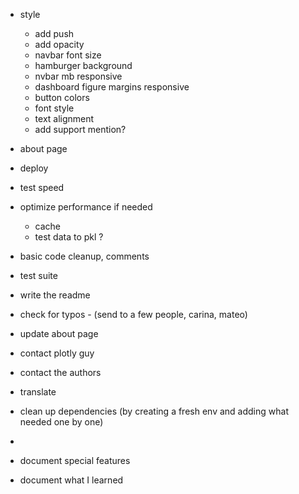 - style
  - add push
  - add opacity
  - navbar font size
  - hamburger background
  - nvbar mb responsive
  - dashboard figure margins responsive
  - button colors
  - font style
  - text alignment
  - add support mention?
- about page
- deploy
- test speed
- optimize performance if needed
    - cache
    - test data to pkl ?
- basic code cleanup, comments
- test suite
- write the readme
- check for typos - (send to a few people, carina, mateo)

- update about page

- contact plotly guy
- contact the authors

- translate

- clean up dependencies (by creating a fresh env and adding what needed one by one)
- 
- document special features
- document what I learned
